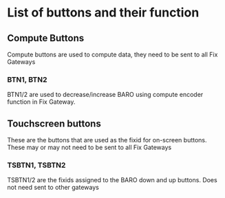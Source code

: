 # List of buttons and their function

## Compute Buttons
Compute buttons are used to compute data, they need to be sent to all Fix Gateways
### BTN1, BTN2
BTN1/2 are used to decrease/increase BARO using compute encoder function in Fix Gateway. 


## Touchscreen buttons
These are the buttons that are used as the fixid for on-screen buttons. These may or may not need to be sent to all Fix Gateways
### TSBTN1, TSBTN2
TSBTN1/2 are the fixids assigned to the BARO down and up buttons. Does not need sent to other gateways

